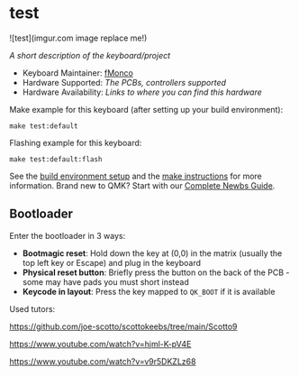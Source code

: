 # test

![test](imgur.com image replace me!)

*A short description of the keyboard/project*

* Keyboard Maintainer: [fMonco](https://github.com/fMonco)
* Hardware Supported: *The PCBs, controllers supported*
* Hardware Availability: *Links to where you can find this hardware*

Make example for this keyboard (after setting up your build environment):

    make test:default

Flashing example for this keyboard:

    make test:default:flash

See the [build environment setup](https://docs.qmk.fm/#/getting_started_build_tools) and the [make instructions](https://docs.qmk.fm/#/getting_started_make_guide) for more information. Brand new to QMK? Start with our [Complete Newbs Guide](https://docs.qmk.fm/#/newbs).

## Bootloader

Enter the bootloader in 3 ways:

* **Bootmagic reset**: Hold down the key at (0,0) in the matrix (usually the top left key or Escape) and plug in the keyboard
* **Physical reset button**: Briefly press the button on the back of the PCB - some may have pads you must short instead
* **Keycode in layout**: Press the key mapped to `QK_BOOT` if it is available

Used tutors:

https://github.com/joe-scotto/scottokeebs/tree/main/Scotto9

https://www.youtube.com/watch?v=hjml-K-pV4E

https://www.youtube.com/watch?v=v9r5DKZLz68
